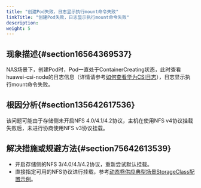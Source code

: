 ```yaml
---
title: "创建Pod失败，日志显示执行mount命令失败"
linkTitle: "创建Pod失败，日志显示执行mount命令失败"
description: 
weight: 5
---
```


## 现象描述{#section16564369537}

NAS场景下，创建Pod时，Pod一直处于ContainerCreating状态，此时查看huawei-csi-node的日志信息（详情请参考[如何查看华为CSI日志](/v4.5.0/common-operations/collecting-information/viewing-huawei-csi-logs)），日志显示执行mount命令失败。

## 根因分析{#section135642617536}

该问题可能由于存储侧未开启NFS 4.0/4.1/4.2协议，主机在使用NFS v4协议挂载失败后，未进行协商使用NFS v3协议挂载。

## 解决措施或规避方法{#section75642613539}

-   开启存储侧的NFS 3/4.0/4.1/4.2协议，重新尝试默认挂载。
-   直接指定可用的NFS协议进行挂载，参考[动态卷供应典型场景StorageClass配置示例](/v4.5.0/using-huawei-csi/managing-a-pvc/creating-a-pvc/dynamic-volume-provisioning/storageclass-configuration-examples-in-typical-dynamic-volume-provisioning-scenarios)。

